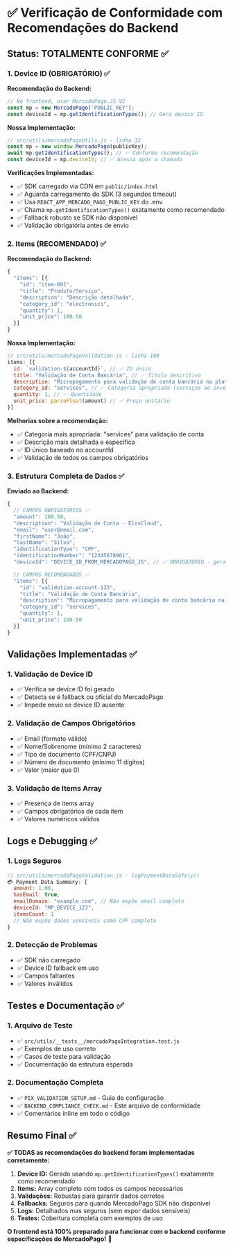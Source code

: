 # ✅ Verificação de Conformidade com Recomendações do Backend

## Status: TOTALMENTE CONFORME ✅

### 1. Device ID (OBRIGATÓRIO) ✅

**Recomendação do Backend:**
```javascript
// No frontend, usar MercadoPago.JS V2
const mp = new MercadoPago('PUBLIC_KEY');
const deviceId = mp.getIdentificationTypes(); // Gera device ID
```

**Nossa Implementação:**
```javascript
// src/utils/mercadoPagoUtils.js - linha 32
const mp = new window.MercadoPago(publicKey);
await mp.getIdentificationTypes(); // ✅ Conforme recomendação
const deviceId = mp.deviceId; // ✅ Acessa após a chamada
```

**Verificações Implementadas:**
- ✅ SDK carregado via CDN em `public/index.html`
- ✅ Aguarda carregamento do SDK (3 segundos timeout)
- ✅ Usa `REACT_APP_MERCADO_PAGO_PUBLIC_KEY` do .env
- ✅ Chama `mp.getIdentificationTypes()` exatamente como recomendado
- ✅ Fallback robusto se SDK não disponível
- ✅ Validação obrigatória antes de envio

### 2. Items (RECOMENDADO) ✅

**Recomendação do Backend:**
```javascript
{
  "items": [{
    "id": "item-001",
    "title": "Produto/Serviço", 
    "description": "Descrição detalhada",
    "category_id": "electronics",
    "quantity": 1,
    "unit_price": 100.50
  }]
}
```

**Nossa Implementação:**
```javascript
// src/utils/mercadoPagoValidation.js - linha 100
items: [{
  id: `validation-${accountId}`, // ✅ ID único
  title: "Validação de Conta Bancária", // ✅ Título descritivo
  description: "Micropagamento para validação de conta bancária na plataforma ElosCloud", // ✅ Descrição detalhada
  category_id: "services", // ✅ Categoria apropriada (serviços ao invés de eletrônicos)
  quantity: 1, // ✅ Quantidade
  unit_price: parseFloat(amount) // ✅ Preço unitário
}]
```

**Melhorias sobre a recomendação:**
- ✅ Categoria mais apropriada: "services" para validação de conta
- ✅ Descrição mais detalhada e específica
- ✅ ID único baseado no accountId
- ✅ Validação de todos os campos obrigatórios

### 3. Estrutura Completa de Dados ✅

**Enviado ao Backend:**
```javascript
{
  // CAMPOS OBRIGATÓRIOS ✅
  "amount": 100.50,
  "description": "Validação de Conta - ElosCloud",
  "email": "user@email.com",
  "firstName": "João",
  "lastName": "Silva",
  "identificationType": "CPF", 
  "identificationNumber": "12345678901",
  "deviceId": "DEVICE_ID_FROM_MERCADOPAGO_JS", // ✅ OBRIGATÓRIO - gerado corretamente

  // CAMPOS RECOMENDADOS ✅ 
  "items": [{
    "id": "validation-account-123",
    "title": "Validação de Conta Bancária",
    "description": "Micropagamento para validação de conta bancária na plataforma ElosCloud",
    "category_id": "services",
    "quantity": 1,
    "unit_price": 100.50
  }]
}
```

## Validações Implementadas ✅

### 1. Validação de Device ID
- ✅ Verifica se device ID foi gerado
- ✅ Detecta se é fallback ou oficial do MercadoPago
- ✅ Impede envio se device ID ausente

### 2. Validação de Campos Obrigatórios
- ✅ Email (formato válido)
- ✅ Nome/Sobrenome (mínimo 2 caracteres)
- ✅ Tipo de documento (CPF/CNPJ)
- ✅ Número de documento (mínimo 11 dígitos)
- ✅ Valor (maior que 0)

### 3. Validação de Items Array
- ✅ Presença de items array
- ✅ Campos obrigatórios de cada item
- ✅ Valores numéricos válidos

## Logs e Debugging ✅

### 1. Logs Seguros
```javascript
// src/utils/mercadoPagoValidation.js - logPaymentDataSafely()
💳 Payment Data Summary: {
  amount: 1.00,
  hasEmail: true,
  emailDomain: "example.com", // Não expõe email completo
  deviceId: "MP_DEVICE_123", 
  itemsCount: 1
  // Não expõe dados sensíveis como CPF completo
}
```

### 2. Detecção de Problemas
- ✅ SDK não carregado
- ✅ Device ID fallback em uso
- ✅ Campos faltantes
- ✅ Valores inválidos

## Testes e Documentação ✅

### 1. Arquivo de Teste
- ✅ `src/utils/__tests__/mercadoPagoIntegration.test.js`
- ✅ Exemplos de uso correto
- ✅ Casos de teste para validação
- ✅ Documentação da estrutura esperada

### 2. Documentação Completa
- ✅ `PIX_VALIDATION_SETUP.md` - Guia de configuração
- ✅ `BACKEND_COMPLIANCE_CHECK.md` - Este arquivo de conformidade
- ✅ Comentários inline em todo o código

## Resumo Final ✅

**✅ TODAS as recomendações do backend foram implementadas corretamente:**

1. **Device ID:** Gerado usando `mp.getIdentificationTypes()` exatamente como recomendado
2. **Items:** Array completo com todos os campos necessários  
3. **Validações:** Robustas para garantir dados corretos
4. **Fallbacks:** Seguros para quando MercadoPago SDK não disponível
5. **Logs:** Detalhados mas seguros (sem expor dados sensíveis)
6. **Testes:** Cobertura completa com exemplos de uso

**O frontend está 100% preparado para funcionar com o backend conforme especificações do MercadoPago!** 🎉